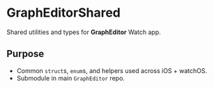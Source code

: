 # GraphEditorShared

Shared utilities and types for **GraphEditor** Watch app.

## Purpose
- Common `struct`s, `enum`s, and helpers used across iOS + watchOS.
- Submodule in main `GraphEditor` repo.
